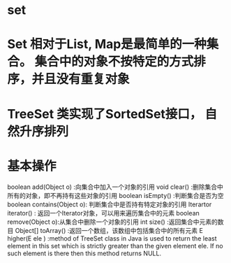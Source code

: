 # set
# Set 相对于List, Map是最简单的一种集合。 集合中的对象不按特定的方式排序，并且没有重复对象
# TreeSet 类实现了SortedSet接口， 自然升序排列
# 基本操作
boolean add(Object o)   :向集合中加入一个对象的引用
void clear()                        :删除集合中所有的对象，即不再持有这些对象的引用
boolean isEmpty()           :判断集合是否为空
boolean contains(Object o): 判断集合中是否持有特定对象的引用
Iterartor iterator()              : 返回一个Iterator对象，可以用来遍历集合中的元素
boolean remove(Object o):从集合中删除一个对象的引用
int size()                               :返回集合中元素的数目
Object[] toArray()                 :返回一个数组，该数组中包括集合中的所有元素
E higher(E ele )                   :method of TreeSet class in Java is used to return the least element in this set which is strictly greater than the given element ele. If no such element is there then this method returns NULL.